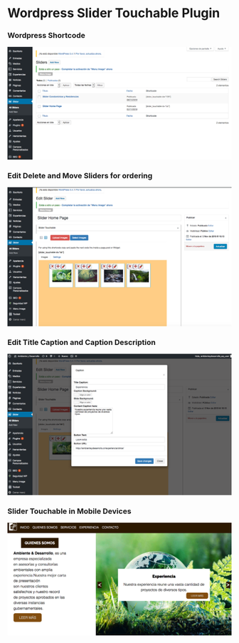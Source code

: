 # Wordpress Slider Touchable Plugin

### Wordpress Shortcode
<img src="screenshots/01.png"/>

### Edit Delete and Move Sliders for ordering
<img src="screenshots/02.png"/>

### Edit Title Caption and Caption Description
<img src="screenshots/03.png"/>

### Slider Touchable in Mobile Devices
<img src="screenshots/04.png"/>
